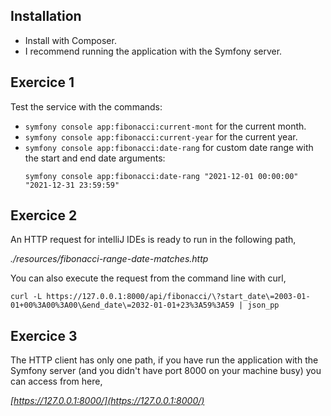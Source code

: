 Installation
------------

* Install with Composer.
* I recommend running the application with the Symfony server.

Exercice 1
----------

Test the service with the commands:

- `symfony console app:fibonacci:current-mont` for the current month.
- `symfony console app:fibonacci:current-year` for the current year.
- `symfony console app:fibonacci:date-rang` for custom date range with the start and end date arguments:
    ```
    symfony console app:fibonacci:date-rang "2021-12-01 00:00:00" "2021-12-31 23:59:59"
    ```

Exercice 2
----------

An HTTP request for intelliJ IDEs is ready to run in the following path,

_./resources/fibonacci-range-date-matches.http_

You can also execute the request from the command line with curl,

```
curl -L https://127.0.0.1:8000/api/fibonacci/\?start_date\=2003-01-01+00%3A00%3A00\&end_date\=2032-01-01+23%3A59%3A59 | json_pp
```

Exercice 3
----------

The HTTP client has only one path, if you have run the application with the Symfony server (and you didn't have port 8000 on your machine busy) you can access from here,

_[https://127.0.0.1:8000/](https://127.0.0.1:8000/)_